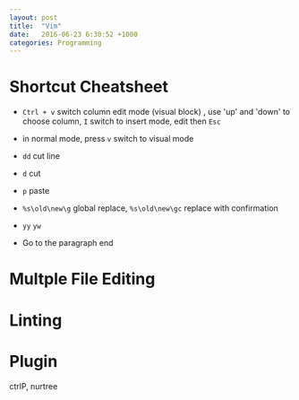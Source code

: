 ```yaml
---
layout: post
title:  "Vim"
date:   2016-06-23 6:30:52 +1000
categories: Programming
---
```

Shortcut Cheatsheet
===================

- `Ctrl + v` switch column edit mode (visual block) , use 'up' and 'down' to choose column, `I` switch to insert mode, edit then `Esc`

- in normal mode, press `v` switch to visual mode

- `dd` cut line

- `d` cut

- `p` paste

- `%s\old\new\g` global replace, `%s\old\new\gc` replace with confirmation

- `yy` `yw`

- Go to the paragraph end

Multple File Editing
====================

Linting
=======

Plugin
======
ctrlP, nurtree


